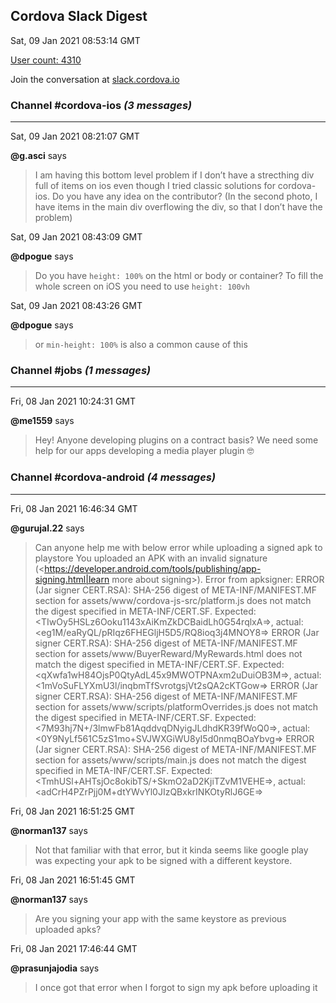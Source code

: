 ## Cordova Slack Digest
Sat, 09 Jan 2021 08:53:14 GMT

[User count: 4310](https://cordova.slack.com/)


Join the conversation at [slack.cordova.io](http://slack.cordova.io/)

### __Channel #cordova-ios__ _(3 messages)_
---

Sat, 09 Jan 2021 08:21:07 GMT

__@g.asci__ says 
> I am having this bottom level problem if I don’t have a strecthing div full of items on ios even though I tried classic solutions for cordova-ios. Do you have any idea on the contributor? (In the second photo, I have items in the main div overflowing the div, so that I don’t have the problem)
> 

Sat, 09 Jan 2021 08:43:09 GMT

__@dpogue__ says 
> Do you have `height: 100%` on the html or body or container? To fill the whole screen on iOS you need to use `height: 100vh`
> 

Sat, 09 Jan 2021 08:43:26 GMT

__@dpogue__ says 
> or `min-height: 100%` is also a common cause of this
> 

### __Channel #jobs__ _(1 messages)_
---

Fri, 08 Jan 2021 10:24:31 GMT

__@me1559__ says 
> Hey! Anyone developing plugins on a contract basis? We need some help for our apps developing a media player plugin 🤓
> 

### __Channel #cordova-android__ _(4 messages)_
---

Fri, 08 Jan 2021 16:46:34 GMT

__@gurujal.22__ says 
> Can anyone help me with below error while uploading a signed apk to playstore You uploaded an APK with an invalid signature (<https://developer.android.com/tools/publishing/app-signing.html|learn more about signing>). Error from apksigner: ERROR (Jar signer CERT.RSA): SHA-256 digest of META-INF/MANIFEST.MF section for assets/www/cordova-js-src/platform.js does not match the digest specified in META-INF/CERT.SF. Expected: &lt;TIwOy5HSLz6Ooku1143xAiKmZkDCBaidLh0G54rqlxA=&gt;, actual: &lt;eg1M/eaRyQL/pRIqz6FHEGljH5D5/RQ8ioq3j4MNOY8=&gt; ERROR (Jar signer CERT.RSA): SHA-256 digest of META-INF/MANIFEST.MF section for assets/www/BuyerReward/MyRewards.html does not match the digest specified in META-INF/CERT.SF. Expected: &lt;qXwfa1wH84OjsP0QtyAdL45x9MWOTPNAxm2uDuiOB3M=&gt;, actual: &lt;1mVoSuFLYXmU3l/inqbmTfSvrotgsjVt2sQA2cKTGow=&gt; ERROR (Jar signer CERT.RSA): SHA-256 digest of META-INF/MANIFEST.MF section for assets/www/scripts/platformOverrides.js does not match the digest specified in META-INF/CERT.SF. Expected: &lt;7M93hj7N+/3lmwFb81AqddvqDNyigJLdhdKR39fWoQ0=&gt;, actual: &lt;0Y9NyLf561C5zS1mo+SVJWXGiWU8yI5d0nmqBOaYbvg=&gt; ERROR (Jar signer CERT.RSA): SHA-256 digest of META-INF/MANIFEST.MF section for assets/www/scripts/main.js does not match the digest specified in META-INF/CERT.SF. Expected: &lt;TmhUSl+AHTsjOc8okibTS/+SkmO2aD2KjiTZvM1VEHE=&gt;, actual: &lt;adCrH4PZrPjj0M+dtYWvYl0JIzQBxkrINKOtyRlJ6GE=&gt;
> 

Fri, 08 Jan 2021 16:51:25 GMT

__@norman137__ says 
> Not that familiar with that error, but it kinda seems like google play was expecting your apk to be signed with a different keystore.
> 

Fri, 08 Jan 2021 16:51:45 GMT

__@norman137__ says 
> Are you signing your app with the same keystore as previous uploaded apks?
> 

Fri, 08 Jan 2021 17:46:44 GMT

__@prasunjajodia__ says 
> I once got that error when I forgot to sign my apk before uploading it
> 
